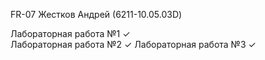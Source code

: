 FR-07 Жестков Андрей (6211-10.05.03D)

 Лабораторная работа №1 ✓  
 Лабораторная работа №2 ✓
 Лабораторная работа №3 ✓
